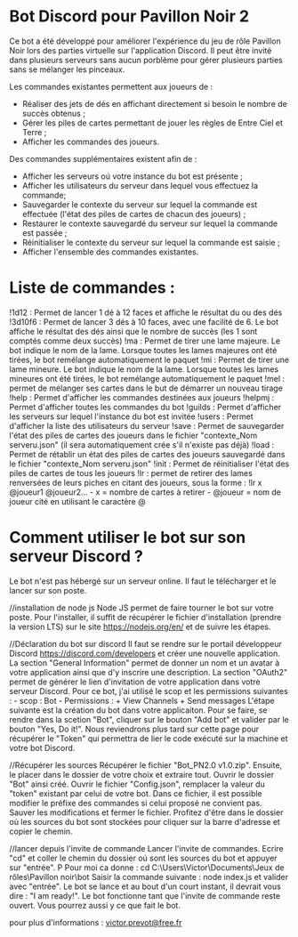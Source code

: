 # Bot Discord pour Pavillon Noir 2
Ce bot a été développé pour améliorer l'expérience du jeu de rôle Pavillon Noir lors des parties virtuelle sur l'application Discord.
Il peut être invité dans plusieurs serveurs sans aucun porblème pour gérer plusieurs parties sans se mélanger les pinceaux.

Les commandes existantes permettent aux joueurs de : 
  - Réaliser des jets de dés en affichant directement si besoin le nombre de succès obtenus ;
  - Gérer les piles de cartes permettant de jouer les règles de Entre Ciel et Terre ;
  - Afficher les commandes des joueurs.
 
 Des commandes supplémentaires existent afin de : 
  - Afficher les serveurs oú votre instance du bot est présente ;
  - Afficher les utilisateurs du serveur dans lequel vous effectuez la commande;
  - Sauvegarder le contexte du serveur sur lequel la commande est effectuée (l'état des piles de cartes de chacun des joueurs) ;
  - Restaurer le contexte sauvegardé du serveur sur lequel la commande est passée ;
  - Réinitialiser le contexte du serveur sur lequel la commande est saisie ;
  - Afficher l'ensemble des commandes existantes.
  
# Liste de commandes : 
  !1d12 : Permet de lancer 1 dé à 12 faces et affiche le résultat du ou des dés
  !3d10f6 : Permet de lancer 3 dés à 10 faces, avec une facilité de 6. Le bot affiche le résultat des dés ainsi que le nombre de succès (les 1 sont comptés comme deux succès)
  !ma : Permet de tirer une lame majeure. Le bot indique le nom de la lame. Lorsque toutes les lames majeures ont été tirées, le bot remélange automatiquement le paquet 
  !mi : Permet de tirer une lame mineure. Le bot indique le nom de la lame. Lorsque toutes les lames mineures ont été tirées, le bot remélange automatiquement le paquet
  !mel : permet de mélanger ses cartes dans le but de démarrer un nouveau tirage
  !help : Permet d'afficher les commandes destinées aux joueurs
  !helpmj : Permet d'afficher toutes les commandes du bot
  !guilds : Permet d'afficher les serveurs sur lequel l'instance du bot est invitée
  !users : Permet d'afficher la liste des utilisateurs du serveur
  !save : Permet de sauvegarder l'état des piles de cartes des joueurs dans le fichier "contexte_Nom serveru.json" (il sera automatiquement crée s'il n'existe pas déjà)
  !load : Permet de rétablir un état des piles de cartes des joueurs sauvegardé dans le fichier "contexte_Nom serveru.json"
  !init : Permet de réinitialiser l'état des piles de cartes de tous les joueurs
  !lr : permet de retirer des lames renversées de leurs piches en citant des joueurs, sous la forme : !lr x @joueur1 @joueur2...
          - x = nombre de cartes à retirer
          - @joueur = nom de joueur cité en utilisant le caractère @
  
# Comment utiliser le bot sur son serveur Discord ? 
Le bot n'est pas hébergé sur un serveur online. Il faut le télécharger et le lancer sur son poste.

//installation de node js
Node JS permet de faire tourner le bot sur votre poste. Pour l'installer, il suffit de récupérer le fichier d'installation (prendre la version LTS) sur le site https://nodejs.org/en/ et de suivre les étapes.

//Déclaration du bot sur discord
Il faut se rendre sur le portail développeur Discord https://discord.com/developers et créer une nouvelle application. 
La section "General Information" permet de donner un nom et un avatar à votre application ainsi que d'y inscrire une description.
La section "OAuth2" permet de générer le lien d'invitation de votre application dans votre serveur Discord. Pour ce bot, j'ai utilisé le scop et les permissions suivantes : 
    - scop : Bot
    - Permissions : 
        + View Channels
        + Send messages
L'étape suivante est la création du bot dans votre applicaiton. Pour se faire, se rendre dans la scetion "Bot", cliquer sur le bouton "Add bot" et valider par le bouton "Yes, Do it!". Nous reviendrons plus tard sur cette page pour récupérer le "Token" qui permettra de lier le code exécuté sur la machine et votre bot Discord.

//Récupérer les sources
Récupérer le fichier "Bot_PN2.0 v1.0.zip". Ensuite, le placer dans le dossier de votre choix et extraire tout. Ouvrir le dossier "Bot" ainsi créé. 
Ouvrir le fichier "Config.json", remplacer la valeur du "token" existant par celui de votre bot. Dans ce fichier, il est possible modifier le préfixe des commandes si celui proposé ne convient pas. Sauver les modifications et fermer le fichier. 
Profitez d'être dans le dossier où les sources du bot sont stockées pour cliquer sur la barre d'adresse et copier le chemin. 

//lancer depuis l'invite de commande
Lancer l'invite de commandes. 
Ecrire "cd" et coller le chemin du dossier oú sont les sources du bot et appuyer sur "entrée". P
      Pour moi ca donne : cd C:\Users\Victor\Documents\Jeux de rôles\Pavillon noir\bot
Saisir la commande suivante :  node index.js et valider avec "entrée". 
Le bot se lance et au bout d'un court instant, il devrait vous dire : "I am ready!". 
Le bot fonctionne tant que l'invite de commande reste ouvert. Vous pourrez aussi y ce que fait le bot.

pour plus d'informations : victor.prevot@free.fr
